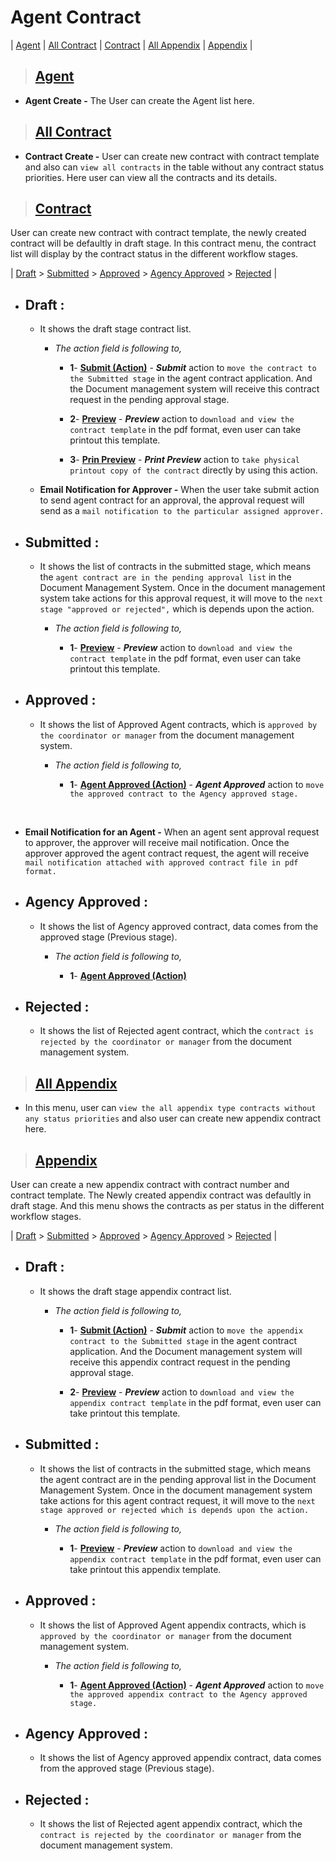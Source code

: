 # **Agent Contract**

| [Agent](#agent) | [All Contract](#all-contract) | [Contract](#contract) | [All Appendix](#all-appendix) | [Appendix](#appendix) |

> ## **[Agent](#agent-contract)**

  - **Agent Create -** The User can create the Agent list here.

> ## **[All Contract](#agent)**

  - **Contract Create -** User can create new contract with contract template and also can `view all contracts` in the table without any contract status priorities. Here user can view all the contracts and its details.

> ## **[Contract](#all-contract)**

User can create new contract with contract template, the newly created contract will be defaultly in draft stage. In this contract menu, the contract list will display by the contract status in the different workflow stages.

| [Draft](#draft) > [Submitted](#submitted) > [Approved](#approved) > [Agency Approved](#agency-approved) > [Rejected](#rejected) |

- ## **Draft :**

  -  It shows the draft stage contract list.

      - _The action field is following to,_

        - **1**- **[Submit (Action)](#submit)** - _**Submit**_ action to `move the contract to the Submitted stage` in the agent contract application. And the Document management system will receive this contract request in the pending approval stage.

        - **2**- **[Preview](#preview)** - _**Preview**_ action to `download and view the contract template` in the pdf format, even user can take printout this template.

        - **3**- **[Prin Preview](#printpreview)** - _**Print Preview**_ action to `take physical printout copy of the contract` directly by using this action.

    - **Email Notification for Approver -** When the user take submit action to send agent contract for an approval, the approval request will send as a `mail notification to the particular assigned approver.`

- ## **Submitted :**

  - It shows the list of contracts in the submitted stage, which means the `agent contract are in the pending approval list` in the Document Management System. Once in the document management system take actions for this approval request, it will move to the `next stage "approved or rejected",` which is depends upon the action.

    - _The action field is following to,_

      - **1**- **[Preview](#preview)** - _**Preview**_ action to `download and view the contract template` in the pdf format, even user can take printout this template.

- ## **Approved :**

  - It shows the list of Approved Agent contracts, which is `approved by the coordinator or manager` from the document management system.

    - _The action field is following to,_

      - **1**- **[Agent Approved (Action)](#agent-approved)** - _**Agent Approved**_ action to `move the approved contract to the Agency approved stage.`

<br>      

  - **Email Notification for an Agent -** When an agent sent approval request to approver, the approver will receive mail notification. Once the approver approved the agent contract request, the agent will receive `mail notification attached with approved contract file in pdf format.`

- ## **Agency Approved :**

  - It shows the list of Agency approved contract, data comes from the approved stage (Previous stage).

    - _The action field is following to,_

      - **1**- **[Agent Approved (Action)](#agent-approved)**

- ## **Rejected :**

  - It shows the list of Rejected agent contract, which the `contract is rejected by the coordinator or manager` from the document management system.

> ## **[All Appendix](#contract)**

  - In this menu, user can `view the all appendix type contracts without any status priorities` and also user can create new appendix contract here.

> ## **[Appendix](#all-appendix)**

User can create a new appendix contract with contract number and contract template. The Newly created appendix contract was defaultly in draft stage. And this menu shows the contracts as per status in the different workflow stages.

| [Draft](#draft-1) > [Submitted](#submitted-1) > [Approved](#approved-1) > [Agency Approved](#agency-approved-1) > [Rejected](#rejected-1) |

- ## **Draft :**

  -  It shows the draft stage appendix contract list.

      - _The action field is following to,_

        - **1**- **[Submit (Action)](#submit)** - _**Submit**_ action to `move the appendix contract to the Submitted stage` in the agent contract application. And the Document management system will receive this appendix contract request in the pending approval stage.

        - **2**- **[Preview](#preview)** - _**Preview**_ action to `download and view the appendix contract template` in the pdf format, even user can take printout this template.

- ## **Submitted :**

  - It shows the list of contracts in the submitted stage, which means the agent contract are in the pending approval list in the Document Management System. Once in the document management system take actions for this agent contract request, it will move to the `next stage approved or rejected which is depends upon the action.`

    - _The action field is following to,_

      - **1**- **[Preview](#preview)** - _**Preview**_ action to `download and view the appendix contract template` in the pdf format, even user can take printout this appendix template.

- ## **Approved :**

  - It shows the list of Approved Agent appendix contracts, which is `approved by the coordinator or manager` from the document management system.

    - _The action field is following to,_

      - **1**- **[Agent Approved (Action)](#agent-approved)** - _**Agent Approved**_ action to `move the approved appendix contract to the Agency approved stage.`

- ## **Agency Approved :**

  - It shows the list of Agency approved appendix contract, data comes from the approved stage (Previous stage).

- ## **Rejected :**

  - It shows the list of Rejected agent appendix contract, which the `contract is rejected by the coordinator or manager` from the document management system.